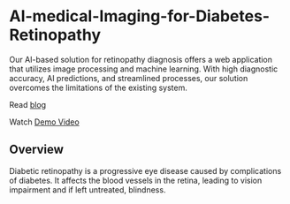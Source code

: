 # AI-medical-Imaging-for-Diabetes-Retinopathy



Our AI-based solution for retinopathy diagnosis offers a web application that utilizes image processing and machine learning. With high diagnostic accuracy, AI predictions, and streamlined processes, our solution overcomes the limitations of the existing system.

Read [blog](https://naveenkumar-nk.hashnode.dev/revolutionizing-diabetic-retinopathy-diagnosis-the-power-of-ai-in-medical-imaging)

Watch [ Demo Video]()

## Overview

Diabetic retinopathy is a progressive eye disease caused by complications of diabetes. It affects the blood vessels in the retina, leading to vision impairment and if left untreated, blindness.


